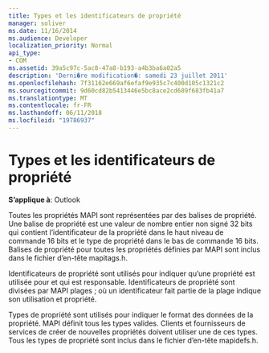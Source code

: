 ```yaml
---
title: Types et les identificateurs de propriété
manager: soliver
ms.date: 11/16/2014
ms.audience: Developer
localization_priority: Normal
api_type:
- COM
ms.assetid: 39a5c97c-5ac8-47a8-b193-a4b3ba6a02a5
description: 'Derni�re modification�: samedi 23 juillet 2011'
ms.openlocfilehash: 7f31162e669af6efaf9e935c7c400d105c1321c2
ms.sourcegitcommit: 9d60cd82b5413446e5bc8ace2cd689f683fb41a7
ms.translationtype: MT
ms.contentlocale: fr-FR
ms.lasthandoff: 06/11/2018
ms.locfileid: "19786937"
---
```

# <a name="property-identifiers-and-types"></a>Types et les identificateurs de propriété

  
  
**S’applique à**: Outlook 
  
Toutes les propriétés MAPI sont représentées par des balises de propriété. Une balise de propriété est une valeur de nombre entier non signé 32 bits qui contient l’identificateur de la propriété dans le haut niveau de commande 16 bits et le type de propriété dans le bas de commande 16 bits. Balises de propriété pour toutes les propriétés définies par MAPI sont inclus dans le fichier d’en-tête mapitags.h.
  
Identificateurs de propriété sont utilisés pour indiquer qu’une propriété est utilisée pour et qui est responsable. Identificateurs de propriété sont divisées par MAPI plages ; où un identificateur fait partie de la plage indique son utilisation et propriété. 
  
Types de propriété sont utilisés pour indiquer le format des données de la propriété. MAPI définit tous les types valides. Clients et fournisseurs de services de créer de nouvelles propriétés doivent utiliser une de ces types. Tous les types de propriété sont inclus dans le fichier d’en-tête mapidefs.h.
  


